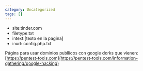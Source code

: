 ```yaml
---
category: Uncategorized
tags: []
---
```

- site:tinder.com
- filetype:txt
- intext:[texto en la pagina]
- inurl: config.php.txt

Página para usar dominios publlicos con google dorks que vienen: [https://pentest-tools.com](https://pentest-tools.com/information-gathering/google-hacking)
